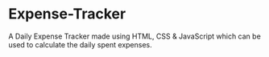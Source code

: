# Expense-Tracker

A Daily Expense Tracker made using HTML, CSS & JavaScript which can be used to calculate the daily spent expenses.
